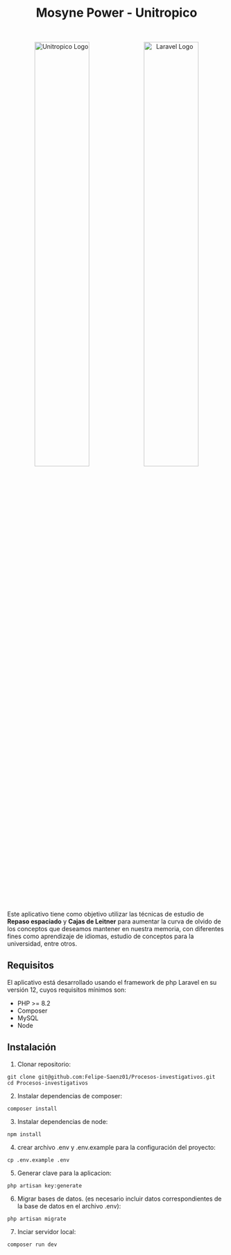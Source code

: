 <h1 align="center" >Mosyne Power - Unitropico</h1></br>
<p align="center"><a href="https://unitropico.edu.co" target="_blank"><img src="https://i.postimg.cc/GtJMcSLD/LOGO-1024x601.png" width=50% alt="Unitropico Logo"></a><a href="https://laravel.com" target="_blank"><img width=50% src="https://raw.githubusercontent.com/laravel/art/master/logo-lockup/5%20SVG/2%20CMYK/1%20Full%20Color/laravel-logolockup-cmyk-red.svg"  alt="Laravel Logo"></a></p></br>
<p>Este aplicativo tiene como objetivo utilizar las técnicas de estudio de <strong>Repaso espaciado</strong> y <strong>Cajas de Leitner</strong> para aumentar la curva de olvido de los conceptos que deseamos mantener en nuestra memoria, con diferentes fines como aprendizaje de idiomas, estudio de conceptos para la universidad, entre otros.

## Requisitos

El aplicativo está desarrollado usando el framework de php Laravel en su versión 12, cuyos requisitos mínimos son:
- PHP >= 8.2
- Composer
- MySQL
- Node

## Instalación

1. Clonar repositorio:
```Git
git clone git@github.com:Felipe-Saenz01/Procesos-investigativos.git
cd Procesos-investigativos
```

2. Instalar dependencias de composer:
```
composer install
```

3. Instalar dependencias de node:
```
npm install
```

4. crear archivo .env y .env.example para la configuración del proyecto:
```
cp .env.example .env
```

5. Generar clave para la aplicacion:
```
php artisan key:generate
```

6. Migrar bases de datos. (es necesario incluir datos correspondientes de la base de datos en el archivo .env):
```
php artisan migrate
```

7. Inciar servidor local:
```
composer run dev
```